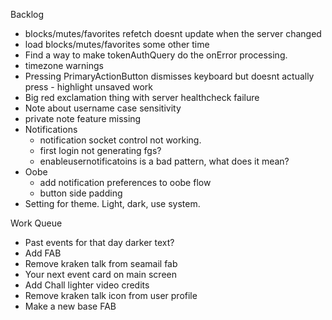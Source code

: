 Backlog
* blocks/mutes/favorites refetch doesnt update when the server changed
* load blocks/mutes/favorites some other time
* Find a way to make tokenAuthQuery do the onError processing.
* timezone warnings
* Pressing PrimaryActionButton dismisses keyboard but doesnt actually press - highlight unsaved work
* Big red exclamation thing with server healthcheck failure
* Note about username case sensitivity
* private note feature missing
* Notifications
  * notification socket control not working.
  * first login not generating fgs?
  * enableusernotificatoins is a bad pattern, what does it mean?
* Oobe
  * add notification preferences to oobe flow
  * button side padding
* Setting for theme. Light, dark, use system.

Work Queue
* Past events for that day darker text?
* Add FAB
* Remove kraken talk from seamail fab
* Your next event card on main screen
* Add Chall lighter video credits
* Remove kraken talk icon from user profile 
* Make a new base FAB
